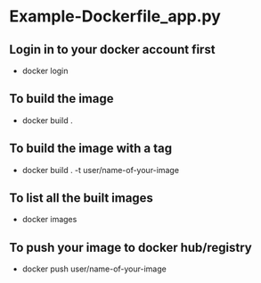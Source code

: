 # Example-Dockerfile_app.py

## Login in to your docker account first
  - docker login

## To build the image
  - docker build .

## To build the image with a tag
  - docker build . -t user/name-of-your-image

## To list all the built images
  - docker images

## To push your image to docker hub/registry
  - docker push user/name-of-your-image
